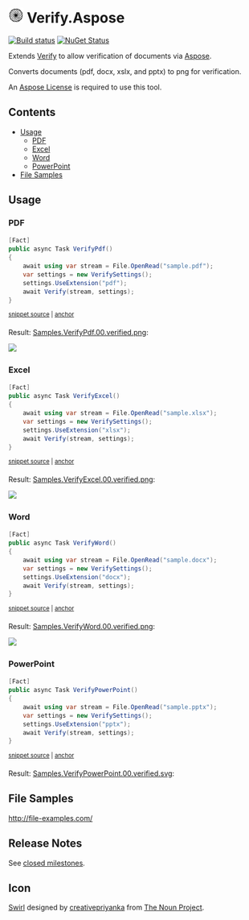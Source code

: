<!--
GENERATED FILE - DO NOT EDIT
This file was generated by [MarkdownSnippets](https://github.com/SimonCropp/MarkdownSnippets).
Source File: /readme.source.md
To change this file edit the source file and then run MarkdownSnippets.
-->

# <img src="/src/icon.png" height="30px"> Verify.Aspose

[![Build status](https://ci.appveyor.com/api/projects/status/7k8hh0guut2ioak2?svg=true)](https://ci.appveyor.com/project/SimonCropp/Verify-Aspose) [![NuGet Status](https://img.shields.io/nuget/v/Verify.Aspose.svg?cacheSeconds=86400)](https://www.nuget.org/packages/Verify.Aspose/)

Extends [Verify](https://github.com/SimonCropp/Verify) to allow verification of documents via [Aspose](https://www.aspose.com/).

Converts documents (pdf, docx, xslx, and pptx) to png for verification.

An [Aspose License](https://purchase.aspose.com/policies/license-types) is required to use this tool.

<!-- toc -->
## Contents

  * [Usage](#usage)
    * [PDF](#pdf)
    * [Excel](#excel)
    * [Word](#word)
    * [PowerPoint](#powerpoint)
  * [File Samples](#file-samples)<!-- endtoc -->


## Usage


### PDF

<!-- snippet: VerifyPdf -->
<a id='snippet-verifypdf'/></a>
```cs
[Fact]
public async Task VerifyPdf()
{
    await using var stream = File.OpenRead("sample.pdf");
    var settings = new VerifySettings();
    settings.UseExtension("pdf");
    await Verify(stream, settings);
}
```
<sup><a href='/src/Tests/Samples.cs#L11-L22' title='File snippet `verifypdf` was extracted from'>snippet source</a> | <a href='#snippet-verifypdf' title='Navigate to start of snippet `verifypdf`'>anchor</a></sup>
<!-- endsnippet -->

Result: [Samples.VerifyPdf.00.verified.png](/src/Tests/Samples.VerifyPdf.00.verified.png):

<img src="/src/Tests/Samples.VerifyPdf_01.verified.png" width="200px">


### Excel

<!-- snippet: VerifyExcel -->
<a id='snippet-verifyexcel'/></a>
```cs
[Fact]
public async Task VerifyExcel()
{
    await using var stream = File.OpenRead("sample.xlsx");
    var settings = new VerifySettings();
    settings.UseExtension("xlsx");
    await Verify(stream, settings);
}
```
<sup><a href='/src/Tests/Samples.cs#L41-L52' title='File snippet `verifyexcel` was extracted from'>snippet source</a> | <a href='#snippet-verifyexcel' title='Navigate to start of snippet `verifyexcel`'>anchor</a></sup>
<!-- endsnippet -->

Result: [Samples.VerifyExcel.00.verified.png](/src/Tests/Samples.VerifyExcel.00.verified.png):

<img src="/src/Tests/Samples.VerifyExcel_01.01.verified.png" width="200px">


### Word

<!-- snippet: VerifyWord -->
<a id='snippet-verifyword'/></a>
```cs
[Fact]
public async Task VerifyWord()
{
    await using var stream = File.OpenRead("sample.docx");
    var settings = new VerifySettings();
    settings.UseExtension("docx");
    await Verify(stream, settings);
}
```
<sup><a href='/src/Tests/Samples.cs#L54-L65' title='File snippet `verifyword` was extracted from'>snippet source</a> | <a href='#snippet-verifyword' title='Navigate to start of snippet `verifyword`'>anchor</a></sup>
<!-- endsnippet -->

Result: [Samples.VerifyWord.00.verified.png](/src/Tests/Samples.VerifyWord.00.verified.png):

<img src="/src/Tests/Samples.VerifyWord_01.verified.png" width="200px">


### PowerPoint

<!-- snippet: VerifyPowerPoint -->
<a id='snippet-verifypowerpoint'/></a>
```cs
[Fact]
public async Task VerifyPowerPoint()
{
    await using var stream = File.OpenRead("sample.pptx");
    var settings = new VerifySettings();
    settings.UseExtension("pptx");
    await Verify(stream, settings);
}
```
<sup><a href='/src/Tests/Samples.cs#L26-L37' title='File snippet `verifypowerpoint` was extracted from'>snippet source</a> | <a href='#snippet-verifypowerpoint' title='Navigate to start of snippet `verifypowerpoint`'>anchor</a></sup>
<!-- endsnippet -->

Result: [Samples.VerifyPowerPoint.00.verified.svg](/src/Tests/Samples.VerifyPowerPoint.00.verified.svg):


## File Samples

http://file-examples.com/


## Release Notes

See [closed milestones](../../milestones?state=closed).


## Icon

[Swirl](https://thenounproject.com/term/swirl/1568686/) designed by [creativepriyanka](https://thenounproject.com/creativepriyanka) from [The Noun Project](https://thenounproject.com/creativepriyanka).
